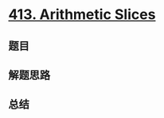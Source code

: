 # [413. Arithmetic Slices](https://leetcode.com/problems/arithmetic-slices/)

## 题目


## 解题思路


## 总结


